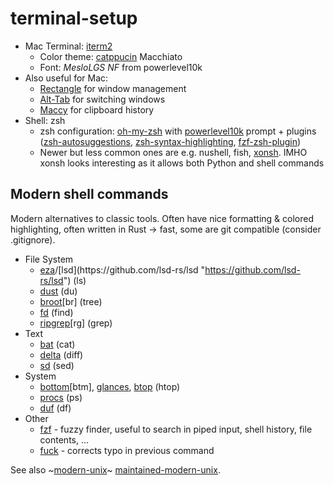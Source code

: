 # terminal-setup
-   Mac Terminal: [iterm2](https://iterm2.com/ "https://iterm2.com/")
    -   Color theme: [catppucin](https://github.com/catppuccin/iterm "https://github.com/catppuccin/iterm") Macchiato
    -   Font: _MesloLGS NF_ from powerlevel10k
-   Also useful for Mac:
    - [Rectangle](https://rectangleapp.com/ "https://rectangleapp.com/") for window management
    - [Alt-Tab](https://alt-tab-macos.netlify.app/ "https://alt-tab-macos.netlify.app/") for switching windows
    - [Maccy](https://github.com/p0deje/Maccy) for clipboard history
-   Shell: zsh
    -   zsh configuration: [oh-my-zsh](https://github.com/ohmyzsh/ohmyzsh/ "https://github.com/ohmyzsh/ohmyzsh/") with [powerlevel10k](https://github.com/romkatv/powerlevel10k "https://github.com/romkatv/powerlevel10k") prompt + plugins ([zsh-autosuggestions](https://github.com/zsh-users/zsh-autosuggestions "https://github.com/zsh-users/zsh-autosuggestions"), [zsh-syntax-highlighting](https://github.com/zsh-users/zsh-syntax-highlighting "https://github.com/zsh-users/zsh-syntax-highlighting"), [fzf-zsh-plugin](https://github.com/unixorn/fzf-zsh-plugin "https://github.com/unixorn/fzf-zsh-plugin"))
    -   Newer but less common ones are e.g. nushell, fish, [xonsh](https://github.com/xonsh/xonsh "https://github.com/xonsh/xonsh"). IMHO xonsh looks interesting as it allows both Python and shell commands

 ## Modern shell commands
Modern alternatives to classic tools. Often have nice formatting & colored highlighting, often written in Rust -> fast, some are git compatible (consider .gitignore).

-   File System
    -   [eza](https://github.com/eza-community/eza "https://github.com/eza-community/eza")/[lsd](https://github.com/lsd-rs/lsd "https://github.com/lsd-rs/lsd") (ls)
    -   [dust](https://github.com/bootandy/dust "https://github.com/bootandy/dust") (du)
    -   [broot](https://github.com/Canop/broot "https://github.com/canop/broot")[br] (tree)
    -   [fd](https://github.com/sharkdp/fd "https://github.com/sharkdp/fd") (find)
    -   [ripgrep](https://github.com/BurntSushi/ripgrep "https://github.com/burntsushi/ripgrep")[rg] (grep)
-   Text
    -   [bat](https://github.com/sharkdp/bat "https://github.com/sharkdp/bat") (cat)
    -   [delta](https://github.com/dandavison/delta "https://github.com/dandavison/delta") (diff)
    -   [sd](https://github.com/chmln/sd "https://github.com/chmln/sd") (sed)
-   System
    -   [bottom](https://github.com/ClementTsang/bottom "https://github.com/clementtsang/bottom")[btm], [glances](https://github.com/nicolargo/glances "https://github.com/nicolargo/glances"), [btop](https://github.com/aristocratos/btop "https://github.com/aristocratos/btop") (htop)
    -   [procs](https://github.com/dalance/procs "https://github.com/dalance/procs") (ps)
    -   [duf](https://github.com/muesli/duf "https://github.com/muesli/duf") (df)
-   Other
    -   [fzf](https://github.com/junegunn/fzf "https://github.com/junegunn/fzf") - fuzzy finder, useful to search in piped input, shell history, file contents, ...
    -   [fuck](https://github.com/nvbn/thefuck "https://github.com/nvbn/thefuck") - corrects typo in previous command

See also ~[modern-unix](https://github.com/ibraheemdev/modern-unix)~ [maintained-modern-unix](https://github.com/johnalanwoods/maintained-modern-unix). 

